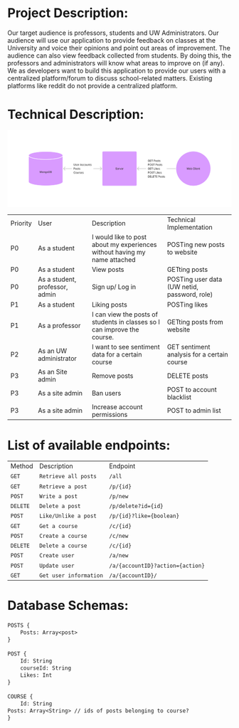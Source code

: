 # Project Description:

Our target audience is professors, students and UW Administrators. Our audience will use our application to provide feedback on classes at the University and voice their opinions and point out areas of improvement. The audience can also view feedback collected from students. By doing this, the professors and administrators will know what areas to improve on (if any). We as developers want to build this application to provide our users with a centralized platform/forum to discuss school-related matters. Existing platforms like reddit do not provide a centralized platform.

# Technical Description:

![alt_text](images/image1.png "image_tooltip")



<table>
  <tr>
   <td>Priority
   </td>
   <td>User
   </td>
   <td>Description
   </td>
   <td>Technical Implementation
   </td>
  </tr>
  <tr>
   <td>P0
   </td>
   <td>As a student
   </td>
   <td>I would like to post about my experiences without having my name attached
   </td>
   <td>POSTing new posts to website
   </td>
  </tr>
  <tr>
   <td>P0
   </td>
   <td>As a student
   </td>
   <td>View posts
   </td>
   <td>GETting posts
   </td>
  </tr>
  <tr>
   <td>P0
   </td>
   <td>As a student, professor, admin
   </td>
   <td>Sign up/ Log in
   </td>
   <td>POSTing user data (UW netid, password, role)
   </td>
  </tr>
  <tr>
   <td>P1
   </td>
   <td>As a student
   </td>
   <td>Liking posts
   </td>
   <td>POSTing likes
   </td>
  </tr>
  <tr>
   <td>P1
   </td>
   <td>As a professor
   </td>
   <td>I can view the posts of students in classes so I can improve the course.
   </td>
   <td>GETting posts from website
   </td>
  </tr>
  <tr>
   <td>P2
   </td>
   <td>As an UW administrator
   </td>
   <td>I want to see sentiment data for a certain course
   </td>
   <td>GET sentiment analysis for a certain course
   </td>
  </tr>
  <tr>
   <td>P3
   </td>
   <td>As an Site admin
   </td>
   <td>Remove posts
   </td>
   <td>DELETE posts
   </td>
  </tr>
  <tr>
   <td>P3 
   </td>
   <td>As a site admin
   </td>
   <td>Ban users
   </td>
   <td>POST to account blacklist
   </td>
  </tr>
  <tr>
   <td>P3
   </td>
   <td>As a site admin
   </td>
   <td>Increase account permissions
   </td>
   <td>POST to admin list
   </td>
  </tr>
</table>

# List of available endpoints:


<table>
  <tr>
   <td>Method
   </td>
   <td>Description
   </td>
   <td>Endpoint
   </td>
  </tr>
  <tr>
   <td><code>GET</code>
   </td>
   <td><code>Retrieve all posts</code>
   </td>
   <td><code>/all</code>
   </td>
  </tr>
  <tr>
   <td><code>GET</code>
   </td>
   <td><code>Retrieve a post</code>
   </td>
   <td><code>/p/{id}</code>
   </td>
  </tr>
  <tr>
   <td><code>POST</code>
   </td>
   <td><code>Write a post</code>
   </td>
   <td><code>/p/new</code>
   </td>
  </tr>
  <tr>
   <td><code>DELETE</code>
   </td>
   <td><code>Delete a post</code>
   </td>
   <td><code>/p/delete?id={id}</code>
   </td>
  </tr>
  <tr>
   <td><code>POST</code>
   </td>
   <td><code>Like/Unlike a post</code>
   </td>
   <td><code>/p/{id}?like={boolean}</code>
   </td>
  </tr>
  <tr>
   <td><code>GET</code>
   </td>
   <td><code>Get a course</code>
   </td>
   <td><code>/c/{id}</code>
   </td>
  </tr>
  <tr>
   <td><code>POST</code>
   </td>
   <td><code>Create a course</code>
   </td>
   <td><code>/c/new</code>
   </td>
  </tr>
  <tr>
   <td><code>DELETE</code>
   </td>
   <td><code>Delete a course</code>
   </td>
   <td><code>/c/{id}</code>
   </td>
  </tr>
  <tr>
   <td><code>POST</code>
   </td>
   <td><code>Create user</code>
   </td>
   <td><code>/a/new</code>
   </td>
  </tr>
  <tr>
   <td><code>POST</code>
   </td>
   <td><code>Update user</code>
   </td>
   <td><code>/a/{accountID}?action={action}</code>
   </td>
  </tr>
  <tr>
   <td><code>GET</code>
   </td>
   <td><code>Get user information</code>
   </td>
   <td><code>/a/{accountID}/</code>
   </td>
  </tr>
</table>


# Database Schemas:


```
POSTS {
	Posts: Array<post>
}

POST {
	Id: String
	courseId: String
	Likes: Int
}

COURSE {
	Id: String
Posts: Array<String> // ids of posts belonging to course?
}
